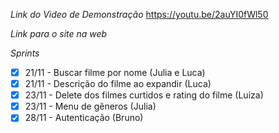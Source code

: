 *Link do Video de Demonstração*
https://youtu.be/2auYI0fWl50

*Link para o site na web*


*Sprints*
- [X] 21/11 - Buscar filme por nome (Julia e Luca)
- [X] 21/11 -  Descrição do filme ao expandir (Luca)
- [X] 23/11 - Delete dos filmes curtidos e rating do filme (Luiza)
- [X] 23/11 - Menu de gêneros (Julia)
- [X] 28/11 - Autenticação (Bruno)
